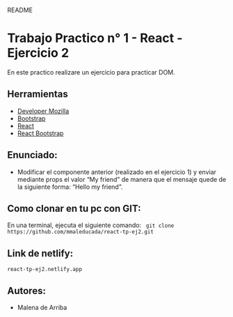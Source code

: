 README

# Trabajo Practico n° 1 - React - Ejercicio 2

En este practico realizare un ejercicio para practicar DOM.

## Herramientas
- [Developer Mozilla](https://developer.mozilla.org/es/)
- [Bootstrap](https://getbootstrap.com/)
- [React](https://react.dev/)
- [React Bootstrap](https://react-bootstrap.github.io//)

## Enunciado:

- Modificar el componente anterior (realizado en el ejercicio 1) y enviar mediante props el valor “My friend” de manera que el mensaje quede de la siguiente forma: “Hello my friend”.

## Como clonar en tu pc con GIT:

En una terminal, ejecuta el siguiente comando:
``` git clone https://github.com/mmaleducada/react-tp-ej2.git```

## Link de netlify: 

``` react-tp-ej2.netlify.app ``` 

## Autores:
- Malena de Arriba